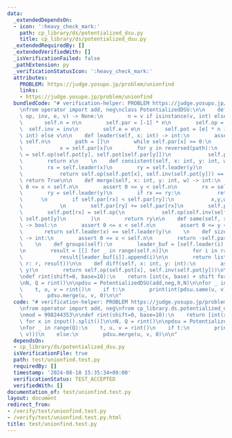 ```yaml
---
data:
  _extendedDependsOn:
  - icon: ':heavy_check_mark:'
    path: cp_library/ds/potentialized_dsu.py
    title: cp_library/ds/potentialized_dsu.py
  _extendedRequiredBy: []
  _extendedVerifiedWith: []
  _isVerificationFailed: false
  _pathExtension: py
  _verificationStatusIcon: ':heavy_check_mark:'
  attributes:
    PROBLEM: https://judge.yosupo.jp/problem/unionfind
    links:
    - https://judge.yosupo.jp/problem/unionfind
  bundledCode: "# verification-helper: PROBLEM https://judge.yosupo.jp/problem/unionfind\n\
    \nfrom operator import add, neg\nclass PotentializedDSU:\n\n    def __init__(self,\
    \ op, inv, e, v) -> None:\n        n = v if isinstance(v, int) else len(v)\n \
    \       self.n = n\n        self.par = [-1] * n\n        self.op = op\n      \
    \  self.inv = inv\n        self.e = e\n        self.pot = [e] * n if isinstance(v,\
    \ int) else v\n\n    def leader(self, x: int) -> int:\n        assert 0 <= x <\
    \ self.n\n        path = []\n        while self.par[x] >= 0:\n            path.append(x)\n\
    \            x = self.par[x]\n        for y in reversed(path):\n            self.pot[y]\
    \ = self.op(self.pot[y], self.pot[self.par[y]])\n            self.par[y] = x\n\
    \        return x\n    \n    def consistent(self, x: int, y: int, w) -> bool:\n\
    \        rx = self.leader(x)\n        ry = self.leader(y)\n        if rx == ry:\n\
    \            return self.op(self.pot[x], self.inv(self.pot[y])) == w\n       \
    \ return True\n\n    def merge(self, x: int, y: int, w) -> int:\n        assert\
    \ 0 <= x < self.n\n        assert 0 <= y < self.n\n        rx = self.leader(x)\n\
    \        ry = self.leader(y)\n        if rx == ry:\n            return rx\n  \
    \      \n        if self.par[rx] < self.par[ry]:\n            x,y,w,rx,ry = y,x,self.inv(w),ry,rx\n\
    \            \n        self.par[ry] += self.par[rx]\n        self.par[rx] = ry\n\
    \        self.pot[rx] = self.op(\n            self.op(self.inv(self.pot[x]), w),\
    \ self.pot[y]\n        )\n        return ry\n\n    def same(self, x: int, y: int)\
    \ -> bool:\n        assert 0 <= x < self.n\n        assert 0 <= y < self.n\n \
    \       return self.leader(x) == self.leader(y)\n    \n    def size(self, x: int)\
    \ -> int:\n        assert 0 <= x < self.n\n        return -self.par[self.leader(x)]\n\
    \    \n    def groups(self):\n        leader_buf = [self.leader(i) for i in range(self.n)]\n\
    \n        result = [[] for _ in range(self.n)]\n        for i in range(self.n):\n\
    \            result[leader_buf[i]].append(i)\n\n        return list(filter(lambda\
    \ r: r, result))\n\n    def diff(self, x: int, y: int):\n        assert self.same(x,\
    \ y)\n        return self.op(self.pot[x], self.inv(self.pot[y]))\n\n\nmod = 998244353\n\
    \ndef rint(shift=0, base=10):\n    return [int(x, base) + shift for x in input().split()]\n\
    \nN, Q = rint()\n\npdsu = PotentializedDSU(add,neg,0,N)\n\nfor _ in range(Q):\n\
    \    t, u, v = rint()\n    if t:\n        print(int(pdsu.same(u, v)))\n    else:\n\
    \        pdsu.merge(u, v, 0)\n\n"
  code: "# verification-helper: PROBLEM https://judge.yosupo.jp/problem/unionfind\n\
    \nfrom operator import add, neg\nfrom cp_library.ds.potentialized_dsu import PotentializedDSU\n\
    \nmod = 998244353\n\ndef rint(shift=0, base=10):\n    return [int(x, base) + shift\
    \ for x in input().split()]\n\nN, Q = rint()\n\npdsu = PotentializedDSU(add,neg,0,N)\n\
    \nfor _ in range(Q):\n    t, u, v = rint()\n    if t:\n        print(int(pdsu.same(u,\
    \ v)))\n    else:\n        pdsu.merge(u, v, 0)\n\n"
  dependsOn:
  - cp_library/ds/potentialized_dsu.py
  isVerificationFile: true
  path: test/unionfind.test.py
  requiredBy: []
  timestamp: '2024-08-18 15:35:34+09:00'
  verificationStatus: TEST_ACCEPTED
  verifiedWith: []
documentation_of: test/unionfind.test.py
layout: document
redirect_from:
- /verify/test/unionfind.test.py
- /verify/test/unionfind.test.py.html
title: test/unionfind.test.py
---
```

